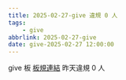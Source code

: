 ```yaml
---
title: 2025-02-27-give 違規 0 人
tags:
    - give
abbrlink: 2025-02-27-give
date: give-2025-02-27 12:00:00
---
```

give 板 [板規連結](https://www.ptt.cc/bbs/give/M.1612495900.A.C32.html)
昨天違規 0 人
